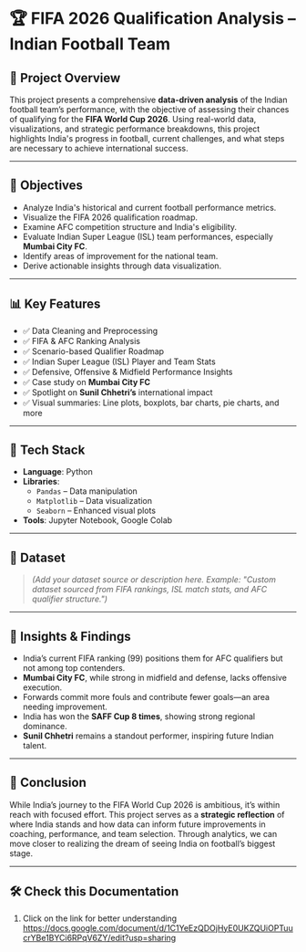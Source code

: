 # 🏆 FIFA 2026 Qualification Analysis – Indian Football Team

## 📌 Project Overview

This project presents a comprehensive **data-driven analysis** of the Indian football team’s performance, with the objective of assessing their chances of qualifying for the **FIFA World Cup 2026**. Using real-world data, visualizations, and strategic performance breakdowns, this project highlights India's progress in football, current challenges, and what steps are necessary to achieve international success.

---

## 🎯 Objectives

- Analyze India's historical and current football performance metrics.
- Visualize the FIFA 2026 qualification roadmap.
- Examine AFC competition structure and India's eligibility.
- Evaluate Indian Super League (ISL) team performances, especially **Mumbai City FC**.
- Identify areas of improvement for the national team.
- Derive actionable insights through data visualization.

---

## 📊 Key Features

- ✅ Data Cleaning and Preprocessing  
- ✅ FIFA & AFC Ranking Analysis  
- ✅ Scenario-based Qualifier Roadmap  
- ✅ Indian Super League (ISL) Player and Team Stats  
- ✅ Defensive, Offensive & Midfield Performance Insights  
- ✅ Case study on **Mumbai City FC**  
- ✅ Spotlight on **Sunil Chhetri’s** international impact  
- ✅ Visual summaries: Line plots, boxplots, bar charts, pie charts, and more  

---

## 🧰 Tech Stack

- **Language**: Python  
- **Libraries**:  
  - `Pandas` – Data manipulation  
  - `Matplotlib` – Data visualization  
  - `Seaborn` – Enhanced visual plots  
- **Tools**: Jupyter Notebook, Google Colab  

---

## 📌 Dataset

> *(Add your dataset source or description here. Example: "Custom dataset sourced from FIFA rankings, ISL match stats, and AFC qualifier structure.")*

---

## 🧠 Insights & Findings

- India’s current FIFA ranking (99) positions them for AFC qualifiers but not among top contenders.  
- **Mumbai City FC**, while strong in midfield and defense, lacks offensive execution.  
- Forwards commit more fouls and contribute fewer goals—an area needing improvement.  
- India has won the **SAFF Cup 8 times**, showing strong regional dominance.  
- **Sunil Chhetri** remains a standout performer, inspiring future Indian talent.

---

## 🚀 Conclusion

While India’s journey to the FIFA World Cup 2026 is ambitious, it’s within reach with focused effort. This project serves as a **strategic reflection** of where India stands and how data can inform future improvements in coaching, performance, and team selection. Through analytics, we can move closer to realizing the dream of seeing India on football’s biggest stage.

---

## 🛠️ Check this Documentation

1. Click on the link for better understanding  
   https://docs.google.com/document/d/1C1YeEzQDOjHyE0UKZQUiOPTuucrYBe1BYCi6RPqV6ZY/edit?usp=sharing
